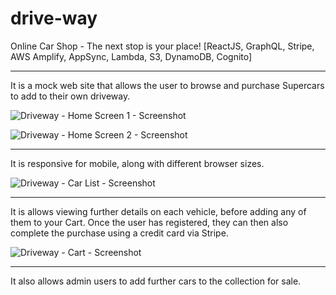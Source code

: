 # drive-way
Online Car Shop - The next stop is your place! [ReactJS, GraphQL, Stripe, AWS Amplify, AppSync, Lambda, S3, DynamoDB, Cognito]

***

It is a mock web site that allows the user to browse and purchase Supercars to add to their own driveway.

![Driveway - Home Screen 1 - Screenshot](https://seren1ty-github-images.s3-ap-southeast-2.amazonaws.com/drive-way/drive-way_1_small.png)

![Driveway - Home Screen 2 - Screenshot](https://seren1ty-github-images.s3-ap-southeast-2.amazonaws.com/drive-way/drive-way_2_small.png)


***

It is responsive for mobile, along with different browser sizes.

![Driveway - Car List - Screenshot](https://seren1ty-github-images.s3-ap-southeast-2.amazonaws.com/drive-way/drive-way_3_small.png)


***

It is allows viewing further details on each vehicle, before adding any of them to your Cart. Once the user has registered, they can then also complete the purchase using a credit card via Stripe.

![Driveway - Cart - Screenshot](https://seren1ty-github-images.s3-ap-southeast-2.amazonaws.com/drive-way/drive-way_4_small.png)


***

It also allows admin users to add further cars to the collection for sale.